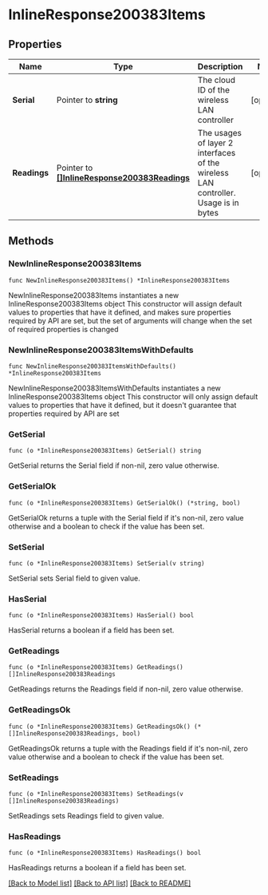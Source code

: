 # InlineResponse200383Items

## Properties

Name | Type | Description | Notes
------------ | ------------- | ------------- | -------------
**Serial** | Pointer to **string** | The cloud ID of the wireless LAN controller | [optional] 
**Readings** | Pointer to [**[]InlineResponse200383Readings**](InlineResponse200383Readings.md) | The usages of layer 2 interfaces of the wireless LAN controller. Usage is in bytes | [optional] 

## Methods

### NewInlineResponse200383Items

`func NewInlineResponse200383Items() *InlineResponse200383Items`

NewInlineResponse200383Items instantiates a new InlineResponse200383Items object
This constructor will assign default values to properties that have it defined,
and makes sure properties required by API are set, but the set of arguments
will change when the set of required properties is changed

### NewInlineResponse200383ItemsWithDefaults

`func NewInlineResponse200383ItemsWithDefaults() *InlineResponse200383Items`

NewInlineResponse200383ItemsWithDefaults instantiates a new InlineResponse200383Items object
This constructor will only assign default values to properties that have it defined,
but it doesn't guarantee that properties required by API are set

### GetSerial

`func (o *InlineResponse200383Items) GetSerial() string`

GetSerial returns the Serial field if non-nil, zero value otherwise.

### GetSerialOk

`func (o *InlineResponse200383Items) GetSerialOk() (*string, bool)`

GetSerialOk returns a tuple with the Serial field if it's non-nil, zero value otherwise
and a boolean to check if the value has been set.

### SetSerial

`func (o *InlineResponse200383Items) SetSerial(v string)`

SetSerial sets Serial field to given value.

### HasSerial

`func (o *InlineResponse200383Items) HasSerial() bool`

HasSerial returns a boolean if a field has been set.

### GetReadings

`func (o *InlineResponse200383Items) GetReadings() []InlineResponse200383Readings`

GetReadings returns the Readings field if non-nil, zero value otherwise.

### GetReadingsOk

`func (o *InlineResponse200383Items) GetReadingsOk() (*[]InlineResponse200383Readings, bool)`

GetReadingsOk returns a tuple with the Readings field if it's non-nil, zero value otherwise
and a boolean to check if the value has been set.

### SetReadings

`func (o *InlineResponse200383Items) SetReadings(v []InlineResponse200383Readings)`

SetReadings sets Readings field to given value.

### HasReadings

`func (o *InlineResponse200383Items) HasReadings() bool`

HasReadings returns a boolean if a field has been set.


[[Back to Model list]](../README.md#documentation-for-models) [[Back to API list]](../README.md#documentation-for-api-endpoints) [[Back to README]](../README.md)


